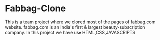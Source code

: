 # Fabbag-Clone
This is a team project where we cloned most of the pages of fabbag.com website.  fabbag.com is an India's first &amp; largest beauty-subscription company.
In this project we have use HTML,CSS,JAVASCRIPTS

